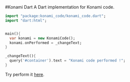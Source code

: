 #Konami Dart
A Dart implementation for Konami code.

```dart
import "package:konami_code/konami_code.dart";
import "dart:html";


main(){
  var konami = new KonamiCode();
  konami.onPerformed = _changeText;
}

_changeText(){
  query('#container').text = "Konami code performed !";
}
```

Try perform it [here](http://nfrancois.github.com/konamidart/).
